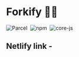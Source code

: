 # Forkify 🍕🍔

![Parcel](https://img.shields.io/badge/parcel-v2.0.0-red)
&nbsp;![npm](https://img.shields.io/badge/npm-v6.14.15-yellow)
&nbsp;![core-js](https://img.shields.io/badge/core--js-v3.21.1-informational)

## Netlify link -
<!-- ### https://forkifyfast.netlify.app/ -->

